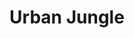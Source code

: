 ---
pid: CH503
title: Urban Jungle
location_transcription: anywhere
zipcode: '11385'
outside_phl: 'Queens NY '
neighborhood: 
age: '22'
age_range: 20-29
instagram: 
image_file_name: CH_503.jpg
proposal_transcription: 'Cities don''t have enough green, enough plants. So I think
  a good monument would be a wild city garden, some sort of urban jungle, literally.
  The plants shouldn''t be exotic, we don''t want to kill our planet any more than
  we already do. But put a lot of trees and greens and flowers could be a natural
  and esthetic way to create art from that basic, you could add an interactive aspect:
  art you can smell, art you can touch (but not take with you), art you can taste,
  even.'
topic: Environment,Sustainability
topic_summary: 0, 0
type: Garden,Interactive,Space,Park
keywords_other: jungle, green space, plants
credit: Lisa
image_labels: 
twitter: 
facebook: 
permalink: "/monuments/ch503/"
layout: item-page
---
